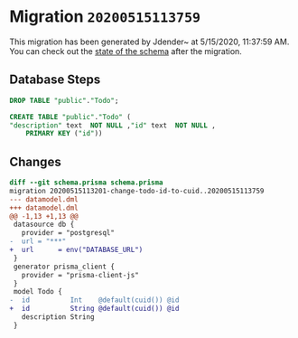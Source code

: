 # Migration `20200515113759`

This migration has been generated by Jdender~ at 5/15/2020, 11:37:59 AM.
You can check out the [state of the schema](./schema.prisma) after the migration.

## Database Steps

```sql
DROP TABLE "public"."Todo";

CREATE TABLE "public"."Todo" (
"description" text  NOT NULL ,"id" text  NOT NULL ,
    PRIMARY KEY ("id"))
```

## Changes

```diff
diff --git schema.prisma schema.prisma
migration 20200515113201-change-todo-id-to-cuid..20200515113759
--- datamodel.dml
+++ datamodel.dml
@@ -1,13 +1,13 @@
 datasource db {
   provider = "postgresql"
-  url = "***"
+  url      = env("DATABASE_URL")
 }
 generator prisma_client {
   provider = "prisma-client-js"
 }
 model Todo {
-  id          Int    @default(cuid()) @id
+  id          String @default(cuid()) @id
   description String
 }
```


